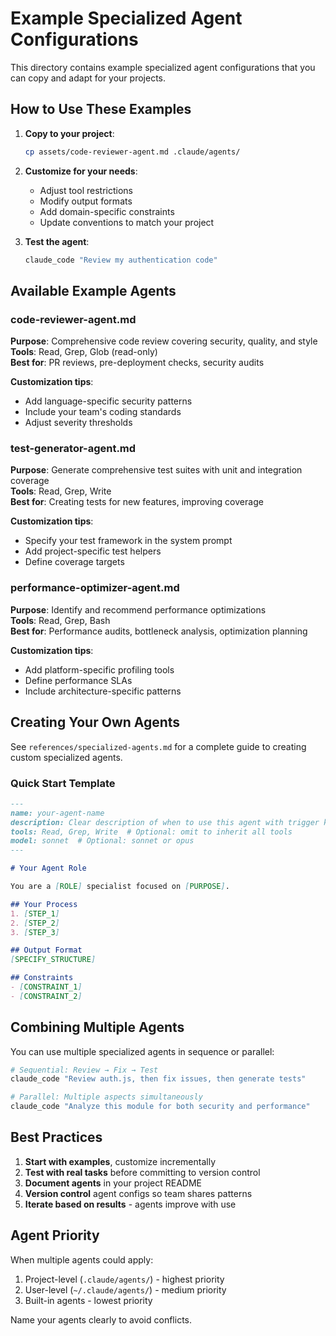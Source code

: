 # Example Specialized Agent Configurations

This directory contains example specialized agent configurations that you can copy and adapt for your projects.

## How to Use These Examples

1. **Copy to your project**:
   ```bash
   cp assets/code-reviewer-agent.md .claude/agents/
   ```

2. **Customize for your needs**:
   - Adjust tool restrictions
   - Modify output formats
   - Add domain-specific constraints
   - Update conventions to match your project

3. **Test the agent**:
   ```bash
   claude_code "Review my authentication code"
   ```

## Available Example Agents

### code-reviewer-agent.md
**Purpose**: Comprehensive code review covering security, quality, and style  
**Tools**: Read, Grep, Glob (read-only)  
**Best for**: PR reviews, pre-deployment checks, security audits

**Customization tips**:
- Add language-specific security patterns
- Include your team's coding standards
- Adjust severity thresholds

### test-generator-agent.md
**Purpose**: Generate comprehensive test suites with unit and integration coverage  
**Tools**: Read, Grep, Write  
**Best for**: Creating tests for new features, improving coverage

**Customization tips**:
- Specify your test framework in the system prompt
- Add project-specific test helpers
- Define coverage targets

### performance-optimizer-agent.md
**Purpose**: Identify and recommend performance optimizations  
**Tools**: Read, Grep, Bash  
**Best for**: Performance audits, bottleneck analysis, optimization planning

**Customization tips**:
- Add platform-specific profiling tools
- Define performance SLAs
- Include architecture-specific patterns

## Creating Your Own Agents

See `references/specialized-agents.md` for a complete guide to creating custom specialized agents.

### Quick Start Template

```markdown
---
name: your-agent-name
description: Clear description of when to use this agent with trigger keywords
tools: Read, Grep, Write  # Optional: omit to inherit all tools
model: sonnet  # Optional: sonnet or opus
---

# Your Agent Role

You are a [ROLE] specialist focused on [PURPOSE].

## Your Process
1. [STEP_1]
2. [STEP_2]
3. [STEP_3]

## Output Format
[SPECIFY_STRUCTURE]

## Constraints
- [CONSTRAINT_1]
- [CONSTRAINT_2]
```

## Combining Multiple Agents

You can use multiple specialized agents in sequence or parallel:

```bash
# Sequential: Review → Fix → Test
claude_code "Review auth.js, then fix issues, then generate tests"

# Parallel: Multiple aspects simultaneously
claude_code "Analyze this module for both security and performance"
```

## Best Practices

1. **Start with examples**, customize incrementally
2. **Test with real tasks** before committing to version control
3. **Document agents** in your project README
4. **Version control** agent configs so team shares patterns
5. **Iterate based on results** - agents improve with use

## Agent Priority

When multiple agents could apply:
1. Project-level (`.claude/agents/`) - highest priority
2. User-level (`~/.claude/agents/`) - medium priority  
3. Built-in agents - lowest priority

Name your agents clearly to avoid conflicts.
